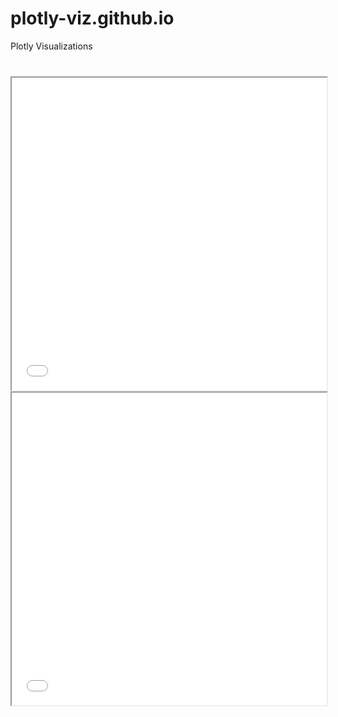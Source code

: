 # plotly-viz.github.io
Plotly Visualizations
<div class="container-fluid" style="margin-top:40px">
<iframe src="1.html" width="100%" height="500"></iframe>
<iframe src="2.html" width="100%" height="500"></iframe>
</div>